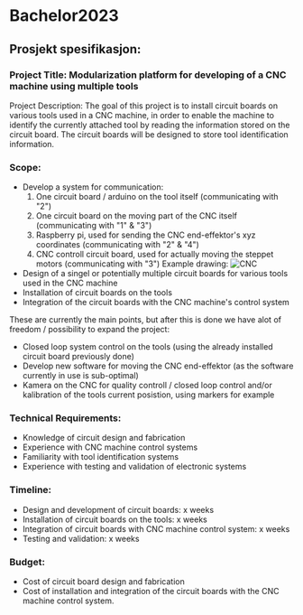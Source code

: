 # Bachelor2023

## Prosjekt spesifikasjon:

### Project Title: Modularization platform for developing of a CNC machine using multiple tools

Project Description:
The goal of this project is to install circuit boards on various tools used in a CNC machine, in order to enable the machine to identify the currently attached tool by reading the information stored on the circuit board. The circuit boards will be designed to store tool identification information.

### Scope:
- Develop a system for communication:
  1. One circuit board / arduino on the tool itself (communicating with "2")
  2. One circuit board on the moving part of the CNC itself (communicating with "1" & "3")
  3. Raspberry pi, used for sending the CNC end-effektor's xyz coordinates (communicating with "2" & "4")
  4. CNC controll circuit board, used for actually moving the steppet motors (communicating with "3")
  Example drawing:
  ![CNC](https://user-images.githubusercontent.com/112080849/212081366-435b20fc-efd4-4602-bfc5-22723c3170e6.PNG)
- Design of a singel or potentially multiple circuit boards for various tools used in the CNC machine
- Installation of circuit boards on the tools
- Integration of the circuit boards with the CNC machine's control system

These are currently the main points, but after this is done we have alot of freedom / possibility to expand the project:
- Closed loop system control on the tools (using the already installed circuit board previously done)
- Develop new software for moving the CNC end-effektor (as the software currently in use is sub-optimal)
- Kamera on the CNC for quality controll / closed loop control and/or kalibration of the tools current posistion, using markers for example

### Technical Requirements:
- Knowledge of circuit design and fabrication
- Experience with CNC machine control systems
- Familiarity with tool identification systems
- Experience with testing and validation of electronic systems

### Timeline:
- Design and development of circuit boards: x weeks
- Installation of circuit boards on the tools: x weeks
- Integration of circuit boards with CNC machine control system: x weeks
- Testing and validation: x weeks

### Budget:
- Cost of circuit board design and fabrication
- Cost of installation and integration of the circuit boards with the CNC machine control system.
